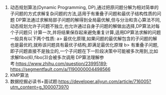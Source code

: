 1. 动态规划算法(Dynamic Programming, DP),通过把原问题分解为相对简单的子问题的方式求解复杂问题的方法,适用于有重叠子问题和最优子结构性质的问题
   DP算法通过求解局部子问题的解得到全局最优解,但与分治和贪心算法不同,动态规划允许子问题不独立,也允许通过自身子问题的解做出选择,DP算法对每个子问题只
   计算一次,并将结果保存起来避免重复计算,适用DP算法求解的问题一般具有以下两个性质:
   a> 最优化原理,如果问题的最优解包含的子问题的解也是最优的,就称该问题具有最优子结构,即满足最优化原理
   b> 有重叠子问题,即子问题直接不是独立的,一个子问题在下一阶段决策中可能被多次用到,比如求解fibo(6),fibo(3)会被多次调用
   DP算法理解参考:https://www.zhihu.com/question/23995189; https://segmentfault.com/a/1190000004498566
2. KMP算法
3. 数据挖掘必读书+面试题:https://developer.aliyun.com/article/716005?utm_content=g_1000073970
